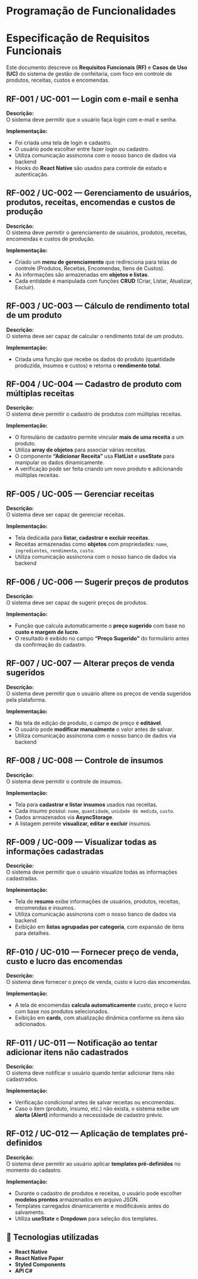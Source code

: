 # Programação de Funcionalidades

# Especificação de Requisitos Funcionais

Este documento descreve os **Requisitos Funcionais (RF)** e **Casos de Uso (UC)** do sistema de gestão de confeitaria, com foco em controle de produtos, receitas, custos e encomendas.

## RF-001 / UC-001 — Login com e-mail e senha

**Descrição:**  
O sistema deve permitir que o usuário faça login com e-mail e senha.

**Implementação:**  
- Foi criada uma tela de login e cadastro.  
- O usuário pode escolher entre fazer login ou cadastro.  
- Utiliza comunicação assíncrona com o nosso banco de dados via backend
- Hooks do **React Native** são usados para controle de estado e autenticação.

## RF-002 / UC-002 — Gerenciamento de usuários, produtos, receitas, encomendas e custos de produção

**Descrição:**  
O sistema deve permitir o gerenciamento de usuários, produtos, receitas, encomendas e custos de produção.

**Implementação:**  
- Criado um **menu de gerenciamento** que redireciona para telas de controle (Produtos, Receitas, Encomendas, Itens de Custos).  
- As informações são armazenadas em **objetos e listas**.  
- Cada entidade é manipulada com funções **CRUD** (Criar, Listar, Atualizar, Excluir).

## RF-003 / UC-003 — Cálculo de rendimento total de um produto

**Descrição:**  
O sistema deve ser capaz de calcular o rendimento total de um produto.

**Implementação:**  
- Criada uma função que recebe os dados do produto (quantidade produzida, insumos e custos) e retorna o **rendimento total**.

## RF-004 / UC-004 — Cadastro de produto com múltiplas receitas

**Descrição:**  
O sistema deve permitir o cadastro de produtos com múltiplas receitas.

**Implementação:**  
- O formulário de cadastro permite vincular **mais de uma receita** a um produto.  
- Utiliza **array de objetos** para associar várias receitas.  
- O componente **“Adicionar Receita”** usa **FlatList** e **useState** para manipular os dados dinamicamente.  
- A verificação pode ser feita criando um novo produto e adicionando múltiplas receitas.

## RF-005 / UC-005 — Gerenciar receitas

**Descrição:**  
O sistema deve ser capaz de gerenciar receitas.

**Implementação:**  
- Tela dedicada para **listar, cadastrar e excluir receitas**.  
- Receitas armazenadas como **objetos** com propriedades: `nome`, `ingredientes`, `rendimento`, `custo`.  
- Utiliza comunicação assíncrona com o nosso banco de dados via backend

## RF-006 / UC-006 — Sugerir preços de produtos

**Descrição:**  
O sistema deve ser capaz de sugerir preços de produtos.

**Implementação:**  
- Função que calcula automaticamente o **preço sugerido** com base no **custo e margem de lucro**.  
- O resultado é exibido no campo **“Preço Sugerido”** do formulário antes da confirmação do cadastro.

## RF-007 / UC-007 — Alterar preços de venda sugeridos

**Descrição:**  
O sistema deve permitir que o usuário altere os preços de venda sugeridos pela plataforma.

**Implementação:**  
- Na tela de edição de produto, o campo de preço é **editável**.  
- O usuário pode **modificar manualmente** o valor antes de salvar.  
- Utiliza comunicação assíncrona com o nosso banco de dados via backend

## RF-008 / UC-008 — Controle de insumos

**Descrição:**  
O sistema deve permitir o controle de insumos.

**Implementação:**  
- Tela para **cadastrar e listar insumos** usados nas receitas.  
- Cada insumo possui: `nome`, `quantidade`, `unidade de medida`, `custo`.  
- Dados armazenados via **AsyncStorage**.  
- A listagem permite **visualizar, editar e excluir** insumos.

## RF-009 / UC-009 — Visualizar todas as informações cadastradas

**Descrição:**  
O sistema deve permitir que o usuário visualize todas as informações cadastradas.

**Implementação:**  
- Tela de **resumo** exibe informações de usuários, produtos, receitas, encomendas e insumos.  
- Utiliza comunicação assíncrona com o nosso banco de dados via backend
- Exibição em **listas agrupadas por categoria**, com expansão de itens para detalhes.

## RF-010 / UC-010 — Fornecer preço de venda, custo e lucro das encomendas

**Descrição:**  
O sistema deve fornecer o preço de venda, custo e lucro das encomendas.

**Implementação:**  
- A tela de encomendas **calcula automaticamente** custo, preço e lucro com base nos produtos selecionados.  
- Exibição em **cards**, com atualização dinâmica conforme os itens são adicionados.

## RF-011 / UC-011 — Notificação ao tentar adicionar itens não cadastrados

**Descrição:**  
O sistema deve notificar o usuário quando tentar adicionar itens não cadastrados.

**Implementação:**  
- Verificação condicional antes de salvar receitas ou encomendas.  
- Caso o item (produto, insumo, etc.) não exista, o sistema exibe um **alerta (Alert)** informando a necessidade de cadastro prévio.

## RF-012 / UC-012 — Aplicação de templates pré-definidos

**Descrição:**  
O sistema deve permitir ao usuário aplicar **templates pré-definidos** no momento do cadastro.

**Implementação:**  
- Durante o cadastro de produtos e receitas, o usuário pode escolher **modelos prontos** armazenados em arquivo JSON.  
- Templates carregados dinamicamente e modificáveis antes do salvamento.  
- Utiliza **useState** e **Dropdown** para seleção dos templates.

## 🧭 Tecnologias utilizadas
- **React Native**
- **React Native Paper**
- **Styled Components**
- **API C#**

